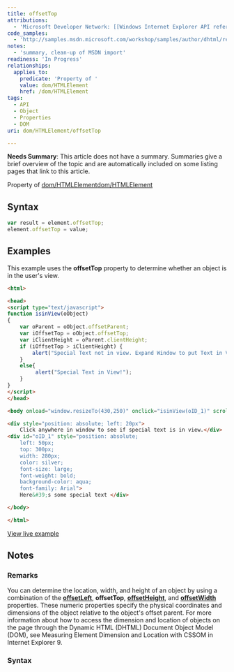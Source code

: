 ```yaml
---
title: offsetTop
attributions:
  - 'Microsoft Developer Network: [[Windows Internet Explorer API reference](http://msdn.microsoft.com/en-us/library/ie/hh828809%28v=vs.85%29.aspx) Article]'
code_samples:
  - 'http://samples.msdn.microsoft.com/workshop/samples/author/dhtml/refs/offsetTop.htm'
notes:
  - 'summary, clean-up of MSDN import'
readiness: 'In Progress'
relationships:
  applies_to:
    predicate: 'Property of '
    value: dom/HTMLElement
    href: /dom/HTMLElement
tags:
  - API
  - Object
  - Properties
  - DOM
uri: dom/HTMLElement/offsetTop

---
```

**Needs Summary**: This article does not have a summary. Summaries give a brief overview of the topic and are automatically included on some listing pages that link to this article.

Property of [dom/HTMLElement](/dom/HTMLElement)[dom/HTMLElement](/dom/HTMLElement)

## <span>Syntax</span>

``` js
var result = element.offsetTop;
element.offsetTop = value;
```

## <span>Examples</span>

This example uses the **offsetTop** property to determine whether an object is in the user's view.

``` html
<html>

<head>
<script type="text/javascript">
function isinView(oObject)
{
    var oParent = oObject.offsetParent;
    var iOffsetTop = oObject.offsetTop;
    var iClientHeight = oParent.clientHeight;
    if (iOffsetTop > iClientHeight) {
        alert("Special Text not in view. Expand Window to put Text in View.");
    }
    else{
         alert("Special Text in View!");
    }
}
</script>
</head>

<body onload="window.resizeTo(430,250)" onclick="isinView(oID_1)" scroll="NO">

<div style="position: absolute; left: 20px">
    Click anywhere in window to see if special text is in view.</div>
<div id="oID_1" style="position: absolute;
    left: 50px;
    top: 300px;
    width: 280px;
    color: silver;
    font-size: large;
    font-weight: bold;
    background-color: aqua;
    font-family: Arial">
    Here&#39;s some special text </div>

</body>

</html>
```

[View live example](http://samples.msdn.microsoft.com/workshop/samples/author/dhtml/refs/offsetTop.htm)

## <span>Notes</span>

### <span>Remarks</span>

You can determine the location, width, and height of an object by using a combination of the [**offsetLeft**](/dom/HTMLElement/offsetLeft), **offsetTop**, [**offsetHeight**](/dom/HTMLElement/offsetHeight), and [**offsetWidth**](/dom/HTMLElement/offsetWidth) properties. These numeric properties specify the physical coordinates and dimensions of the object relative to the object's offset parent. For more information about how to access the dimension and location of objects on the page through the Dynamic HTML (DHTML) Document Object Model (DOM), see Measuring Element Dimension and Location with CSSOM in Internet Explorer 9.

### <span>Syntax</span>